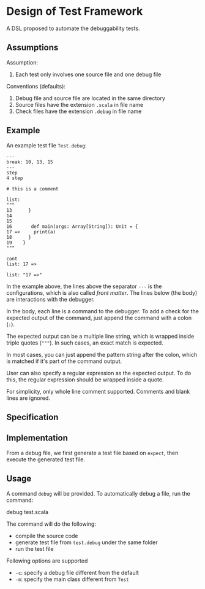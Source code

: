 # Design of Test Framework

A DSL proposed to automate the debuggability tests.

## Assumptions

Assumption:

1. Each test only involves one source file and one debug file

Conventions (defaults):

1. Debug file and source file are located in the same directory
1. Source files have the extension `.scala` in file name
1. Check files have the extension `.debug` in file name

## Example

An example test file `Test.debug`:

```
---
break: 10, 13, 15
---
step
4 step

# this is a comment

list:
"""
13      }
14
15
16       def main(args: Array[String]): Unit = {
17 =>     print(a)
18      }
19    }
"""

cont
list: 17 =>

list: "17 =>"
```

In the example above, the lines above the separator `---` is the configurations,
which is also called *front matter*. The lines below (the body) are interactions
with the debugger.

In the body, each line is a command to the debugger. To add a check for the
expected output of the command, just append the command with a colon (`:`).

The expected output can be a multiple line string, which is wrapped inside triple
quotes (`"""`). In such cases, an exact match is expected.

In most cases, you can just append the pattern string after the colon, which is
matched if it's part of the command output.

User can also specify a regular expression as the expected output. To do this,
the regular expression should be wrapped inside a quote.

For simplicity, only whole line comment supported. Comments and blank lines are ignored.

## Specification

## Implementation

From a debug file, we first generate a test file based on `expect`, then execute the generated test file.

## Usage

A command `debug` will be provided. To automatically debug a file, run the command:

   debug test.scala

The command will do the following:

- compile the source code
- generate test file from `test.debug` under the same folder
- run the test file

Following options are supported

- `-c`: specify a debug file different from the default
- `-m`: specify the main class different from `Test`
